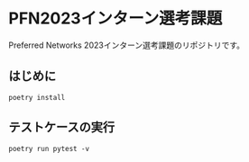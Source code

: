 # PFN2023インターン選考課題

Preferred Networks 2023インターン選考課題のリポジトリです。

## はじめに

```
poetry install
```

## テストケースの実行

```
poetry run pytest -v
```


